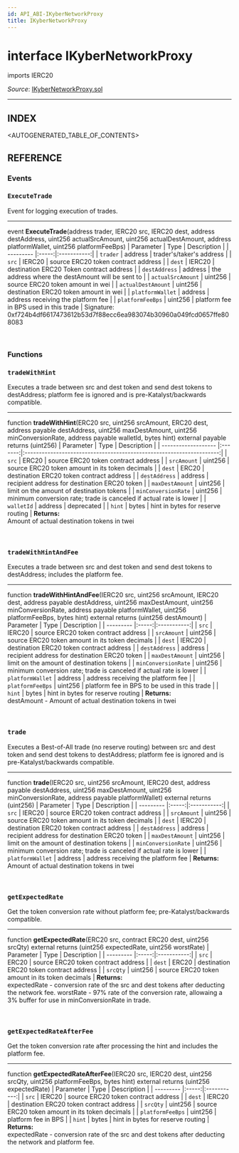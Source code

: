 ```yaml
---
id: API_ABI-IKyberNetworkProxy
title: IKyberNetworkProxy
---
```

[//]: # (tagline)
# interface IKyberNetworkProxy
imports IERC20

*Source*: [IKyberNetworkProxy.sol](https://github.com/KyberNetwork/smart-contracts/blob/master/contracts/IKyberNetworkProxy.sol)
___

## INDEX

<AUTOGENERATED_TABLE_OF_CONTENTS>

## REFERENCE

### Events

### `ExecuteTrade`
Event for logging execution of trades.
___
event __ExecuteTrade__(address trader, IERC20 src, IERC20 dest, address destAddress, uint256 actualSrcAmount, uint256 actualDestAmount, address platformWallet, uint256 platformFeeBps)
| Parameter | Type  | Description |
| --------- |:-----:|:-----------:|
| `trader` | address | trader's/taker's address |
| `src` | IERC20 | source ERC20 token contract address |
| `dest` | IERC20 | destination ERC20 Token contract address |
| `destAddress` | address | the address where the destAmount will be sent to |
| `actualSrcAmount` | uint256 | source ERC20 token amount in wei |
| `actualDestAmount` | uint256 | destination ERC20 token amount in wei |
| `platformWallet` | address | address receiving the platform fee |
| `platformFeeBps` | uint256 | platform fee in BPS used in this trade |
Signature: 0xf724b4df6617473612b53d7f88ecc6ea983074b30960a049fcd0657ffe808083

<br />

### Functions

### `tradeWithHint`
Executes a trade between src and dest token and send dest tokens to destAddress; platform fee is ignored and is pre-Katalyst/backwards compatible.
___
function __tradeWithHint__(ERC20 src, uint256 srcAmount, ERC20 dest, address payable destAddress, uint256 maxDestAmount, uint256 minConversionRate, address payable walletId, bytes hint) external payable returns (uint256)
| Parameter           | Type    | Description                                   |
| ------------------- |:-------:|:--------------------------------------------------------------------:|
| `src`               | ERC20   | source ERC20 token contract address                                  |
| `srcAmount`   | uint256    | source ERC20 token amount in its token decimals             |
| `dest`              | ERC20   | destination ERC20 token contract address                             |
| `destAddress`       | address | recipient address for destination ERC20 token                        |
| `maxDestAmount`     | uint256    | limit on the amount of destination tokens                            |
| `minConversionRate` | uint256    | minimum conversion rate;  trade is canceled if actual rate is lower |
| `walletId`          | address | deprecated |
| `hint` | bytes | hint in bytes for reserve routing |
**Returns:**\
Amount of actual destination tokens in twei

<br />
 
### `tradeWithHintAndFee`
Executes a trade between src and dest token and send dest tokens to destAddress; includes the platform fee.
___
function __tradeWithHintAndFee__(IERC20 src, uint256 srcAmount, IERC20 dest, address payable destAddress, uint256 maxDestAmount, uint256 minConversionRate, address payable platformWallet, uint256 platformFeeBps, bytes hint) external returns (uint256 destAmount)
| Parameter | Type  | Description |
| --------- |:-----:|:-----------:|
| `src`               | IERC20   | source ERC20 token contract address                                  |
| `srcAmount`   | uint256    | source ERC20 token amount in its token decimals             |
| `dest`              | IERC20   | destination ERC20 token contract address                             |
| `destAddress`       | address | recipient address for destination ERC20 token                        |
| `maxDestAmount`     | uint256    | limit on the amount of destination tokens                            |
| `minConversionRate` | uint256    | minimum conversion rate;  trade is canceled if actual rate is lower |
| `platformWallet` | address | address receiving the platform fee |
| `platformFeeBps` | uint256 | platform fee in BPS to be used in this trade |
| `hint` | bytes | hint in bytes for reserve routing |
**Returns:**\
destAmount - Amount of actual destination tokens in twei

<br />
 
### `trade`
Executes a Best-of-All trade (no reserve routing) between src and dest token and send dest tokens to destAddress; platform fee is ignored and is pre-Katalyst/backwards compatible.
___
function __trade__(IERC20 src, uint256 srcAmount, IERC20 dest, address payable destAddress, uint256 maxDestAmount, uint256 minConversionRate, address payable platformWallet) external returns (uint256)
| Parameter | Type  | Description |
| --------- |:-----:|:-----------:|
| `src`               | IERC20   | source ERC20 token contract address                                  |
| `srcAmount`   | uint256    | source ERC20 token amount in its token decimals             |
| `dest`              | IERC20   | destination ERC20 token contract address                             |
| `destAddress`       | address | recipient address for destination ERC20 token                        |
| `maxDestAmount`     | uint256    | limit on the amount of destination tokens                            |
| `minConversionRate` | uint256    | minimum conversion rate;  trade is canceled if actual rate is lower |
| `platformWallet` | address | address receiving the platform fee |
**Returns:**\
Amount of actual destination tokens in twei

<br />
 
### `getExpectedRate`
Get the token conversion rate without platform fee; pre-Katalyst/backwards compatible.
___
function __getExpectedRate__(ERC20 src, contract ERC20 dest, uint256 srcQty) external returns (uint256 expectedRate, uint256 worstRate)
| Parameter | Type  | Description |
| --------- |:-----:|:-----------:|
| `src`     | ERC20 | source ERC20 token contract address      |
| `dest`    | ERC20 | destination ERC20 token contract address |
| `srcQty`  | uint256  | source ERC20 token amount in its token decimals         |
 **Returns:**\
expectedRate - conversion rate of the src and dest tokens after deducting the network fee.
worstRate - 97% rate of the conversion rate, allowaing a 3% buffer for use in minConversionRate in trade.

<br />
 
### `getExpectedRateAfterFee`
Get the token conversion rate after processing the hint and includes the platform fee.
___
function __getExpectedRateAfterFee__(IERC20 src, IERC20 dest, uint256 srcQty, uint256 platformFeeBps, bytes hint) external returns (uint256 expectedRate)
| Parameter | Type  | Description |
| --------- |:-----:|:-----------:|
| `src`     | IERC20 | source ERC20 token contract address      |
| `dest`    | IERC20 | destination ERC20 token contract address |
| `srcQty`  | uint256  | source ERC20 token amount in its token decimals         |
| `platformFeeBps` | uint256 | platform fee in BPS    |
| `hint` | bytes | hint in bytes for reserve routing |
**Returns:**\
expectedRate - conversion rate of the src and dest tokens after deducting the network and platform fee.
